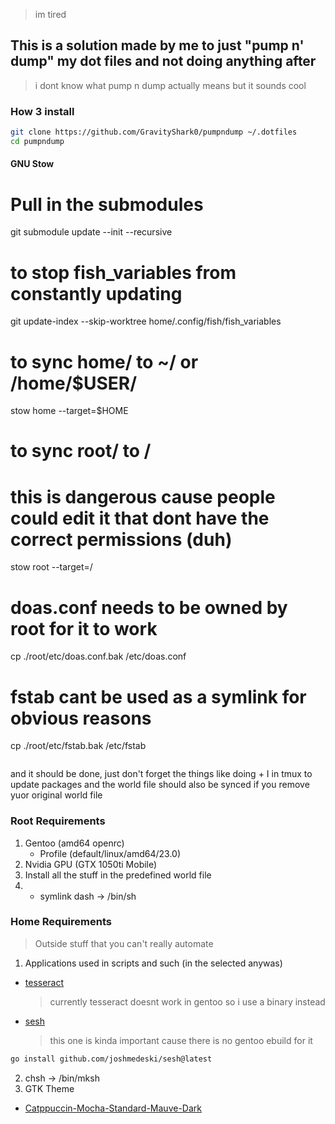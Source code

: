 > im tired

## This is a solution made by me to just "pump n' dump" my dot files and not doing anything after

> i dont know what pump n dump actually means but it sounds cool

### How 3 install

```bash
git clone https://github.com/GravityShark0/pumpndump ~/.dotfiles
cd pumpndump
```

#### GNU Stow
# Pull in the submodules
git submodule update --init --recursive

# to stop fish_variables from constantly updating
git update-index --skip-worktree home/.config/fish/fish_variables

# to sync home/ to ~/ or /home/$USER/
stow home --target=$HOME

# to sync root/ to /
# this is dangerous cause people could edit it that dont have the correct permissions (duh)
stow root --target=/

# doas.conf needs to be owned by root for it to work
cp ./root/etc/doas.conf.bak /etc/doas.conf

# fstab cant be used as a symlink for obvious reasons
cp ./root/etc/fstab.bak /etc/fstab
```bash
````

and it should be done,
just don't forget the things like doing <prefix> + I in tmux to update packages
and the world file should also be synced if you remove yuor original world file

### Root Requirements

1. Gentoo (amd64 openrc)
   - Profile (default/linux/amd64/23.0)
2. Nvidia GPU (GTX 1050ti Mobile)
3. Install all the stuff in the predefined world file
4. - symlink dash -> /bin/sh

### Home Requirements

> Outside stuff that you can't really automate

1. Applications used in scripts and such (in the selected anywas)

- [tesseract](https://github.com/tesseract-ocr/tesseract/releases/)
  > currently tesseract doesnt work in gentoo so i use a binary instead
- [sesh](https://github.com/joshmedeski/sesh)
  > this one is kinda important cause there is no gentoo ebuild for it

```bash
go install github.com/joshmedeski/sesh@latest
```

2. chsh -> /bin/mksh
3. GTK Theme

- [Catppuccin-Mocha-Standard-Mauve-Dark](https://github.com/catppuccin/gtk)
